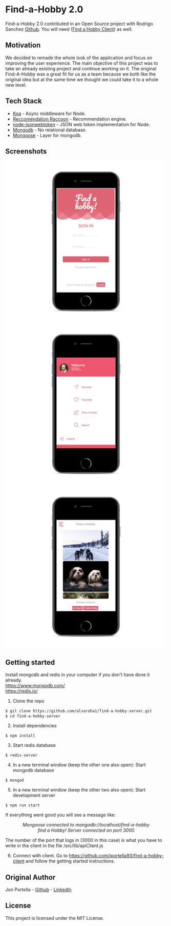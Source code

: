 # Find-a-Hobby 2.0

Find-a-Hobby 2.0 contributed in an Open Source project with Rodrigo Sanchez [Github]( https://github.com/RodriFS/).
You will need ([Find a Hobby Client]( https://github.com/alvaroha1/find-a-hobby-client)) as well.

## Motivation
We decided to remade the whole look of the application and focus on improving the user experience.
The main objective of this project was to take an already existing project and continue working on it.
The original Find-A-Hobby was a great fit for us as a team because we both like the original idea but at the same time we thought we could take it to a whole new level.

## Tech Stack
* [Koa](https://github.com/koajs/koa) - Async middleware for Node.
* [Reccomendation Raccoon](https://github.com/guymorita/recommendationRaccoon) - Recommendation engine.
* [node-jsonwebtoken](https://github.com/auth0/node-jsonwebtoken) - JSON web token implementation for Node.
* [Mongodb](https://github.com/mongodb/mongo) - No relational database.
* [Mongoose](https://github.com/Automattic/mongoose) - Layer for mongodb.

## Screenshots
![login](https://github.com/alvaroha1/find-a-hobby-server/blob/master/assets/sc0.png)
![dashboard](https://github.com/alvaroha1/find-a-hobby-server/blob/master/assets/sc1.png)
![select a picture](https://github.com/alvaroha1/find-a-hobby-server/blob/master/assets/sc2.png)


## Getting started
Install mongodb and redis in your computer if you don't have done it already. <br>
https://www.mongodb.com/ <br>
https://redis.io/

1. Clone the repo

```
$ git clone https://github.com/alvaroha1/find-a-hobby-server.git
$ cd find-a-hobby-server
```

2. Install dependencies
```
$ npm install
```

3. Start redis database
```
$ redis-server
```

4. In a new terminal window (keep the other one also open): Start mongodb database
```
$ mongod
```

5. In a new terminal window (keep the other two also open): Start development server
```
$ npm run start
```
If everything went good you will see a message like:

  <p align="center"><em>Mongoose connected to mongodb://localhost/find-a-hobby <br>
  find a Hobby! Server connected on port 3000</em></p>

The number of the port that logs in (3000 in this case) is what you have to write in the client in the file /src/lib/apiClient.js

6. Connect with client.
Go to https://github.com/jportella93/find-a-hobby-client and follow the getting started instructions.

## Original Author

Jon Portella - [Github](https://github.com/jportella93) - [LinkedIn](https://www.linkedin.com/in/jonportella/)

## License

This project is licensed under the MIT License.

